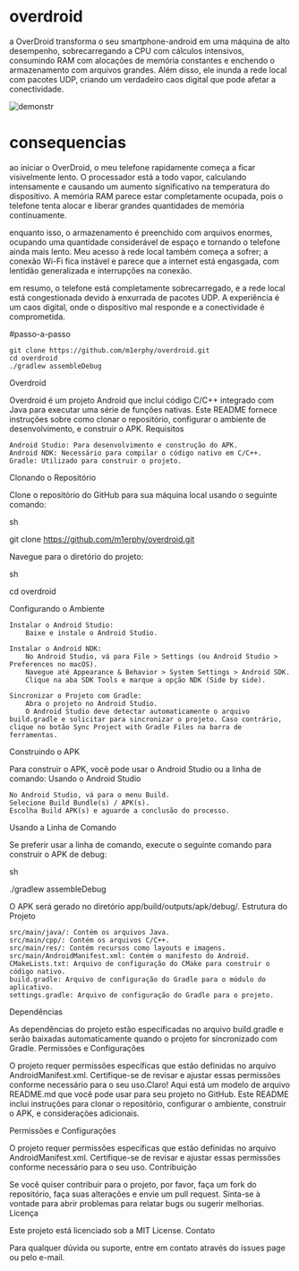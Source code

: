 # overdroid
a OverDroid transforma o seu smartphone-android em uma máquina de alto desempenho, sobrecarregando a CPU com cálculos intensivos, consumindo RAM com alocações de memória constantes e enchendo o armazenamento com arquivos grandes. Além disso, ele inunda a rede local com pacotes UDP, criando um verdadeiro caos digital que pode afetar a conectividade.

![demonstr](https://github.com/user-attachments/assets/dfa1bc24-8ec4-4a61-9fa5-0de0f683652d)

# consequencias
ao iniciar o OverDroid, o meu telefone rapidamente começa a ficar visivelmente lento. O processador está a todo vapor, calculando intensamente e causando um aumento significativo na temperatura do dispositivo. A memória RAM parece estar completamente ocupada, pois o telefone tenta alocar e liberar grandes quantidades de memória continuamente.

enquanto isso, o armazenamento é preenchido com arquivos enormes, ocupando uma quantidade considerável de espaço e tornando o telefone ainda mais lento. Meu acesso à rede local também começa a sofrer; a conexão Wi-Fi fica instável e parece que a internet está engasgada, com lentidão generalizada e interrupções na conexão.

em resumo, o telefone está completamente sobrecarregado, e a rede local está congestionada devido à enxurrada de pacotes UDP. A experiência é um caos digital, onde o dispositivo mal responde e a conectividade é comprometida.

#passo-a-passo

    git clone https://github.com/m1erphy/overdroid.git
    cd overdroid
    ./gradlew assembleDebug
    
Overdroid

Overdroid é um projeto Android que inclui código C/C++ integrado com Java para executar uma série de funções nativas. Este README fornece instruções sobre como clonar o repositório, configurar o ambiente de desenvolvimento, e construir o APK.
Requisitos

    Android Studio: Para desenvolvimento e construção do APK.
    Android NDK: Necessário para compilar o código nativo em C/C++.
    Gradle: Utilizado para construir o projeto.

Clonando o Repositório

Clone o repositório do GitHub para sua máquina local usando o seguinte comando:

sh

git clone https://github.com/m1erphy/overdroid.git

Navegue para o diretório do projeto:

sh

cd overdroid

Configurando o Ambiente

    Instalar o Android Studio:
        Baixe e instale o Android Studio.

    Instalar o Android NDK:
        No Android Studio, vá para File > Settings (ou Android Studio > Preferences no macOS).
        Navegue até Appearance & Behavior > System Settings > Android SDK.
        Clique na aba SDK Tools e marque a opção NDK (Side by side).

    Sincronizar o Projeto com Gradle:
        Abra o projeto no Android Studio.
        O Android Studio deve detectar automaticamente o arquivo build.gradle e solicitar para sincronizar o projeto. Caso contrário, clique no botão Sync Project with Gradle Files na barra de ferramentas.

Construindo o APK

Para construir o APK, você pode usar o Android Studio ou a linha de comando:
Usando o Android Studio

    No Android Studio, vá para o menu Build.
    Selecione Build Bundle(s) / APK(s).
    Escolha Build APK(s) e aguarde a conclusão do processo.

Usando a Linha de Comando

Se preferir usar a linha de comando, execute o seguinte comando para construir o APK de debug:

sh

./gradlew assembleDebug

O APK será gerado no diretório app/build/outputs/apk/debug/.
Estrutura do Projeto

    src/main/java/: Contém os arquivos Java.
    src/main/cpp/: Contém os arquivos C/C++.
    src/main/res/: Contém recursos como layouts e imagens.
    src/main/AndroidManifest.xml: Contém o manifesto do Android.
    CMakeLists.txt: Arquivo de configuração do CMake para construir o código nativo.
    build.gradle: Arquivo de configuração do Gradle para o módulo do aplicativo.
    settings.gradle: Arquivo de configuração do Gradle para o projeto.

Dependências

As dependências do projeto estão especificadas no arquivo build.gradle e serão baixadas automaticamente quando o projeto for sincronizado com Gradle.
Permissões e Configurações

O projeto requer permissões específicas que estão definidas no arquivo AndroidManifest.xml. Certifique-se de revisar e ajustar essas permissões conforme necessário para o seu uso.Claro! Aqui está um modelo de arquivo README.md que você pode usar para seu projeto no GitHub. Este README inclui instruções para clonar o repositório, configurar o ambiente, construir o APK, e considerações adicionais.

Permissões e Configurações

O projeto requer permissões específicas que estão definidas no arquivo AndroidManifest.xml. Certifique-se de revisar e ajustar essas permissões conforme necessário para o seu uso.
Contribuição

Se você quiser contribuir para o projeto, por favor, faça um fork do repositório, faça suas alterações e envie um pull request. Sinta-se à vontade para abrir problemas para relatar bugs ou sugerir melhorias.
Licença

Este projeto está licenciado sob a MIT License.
Contato

Para qualquer dúvida ou suporte, entre em contato através do issues page ou pelo e-mail.
